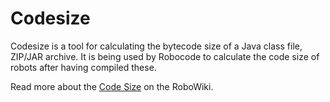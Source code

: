 # Codesize

Codesize is a tool for calculating the bytecode size of a Java class file, ZIP/JAR archive.
It is being used by Robocode to calculate the code size of robots after having compiled these.

Read more about the [Code Size](https://robowiki.net/wiki/Code_Size) on the RoboWiki.